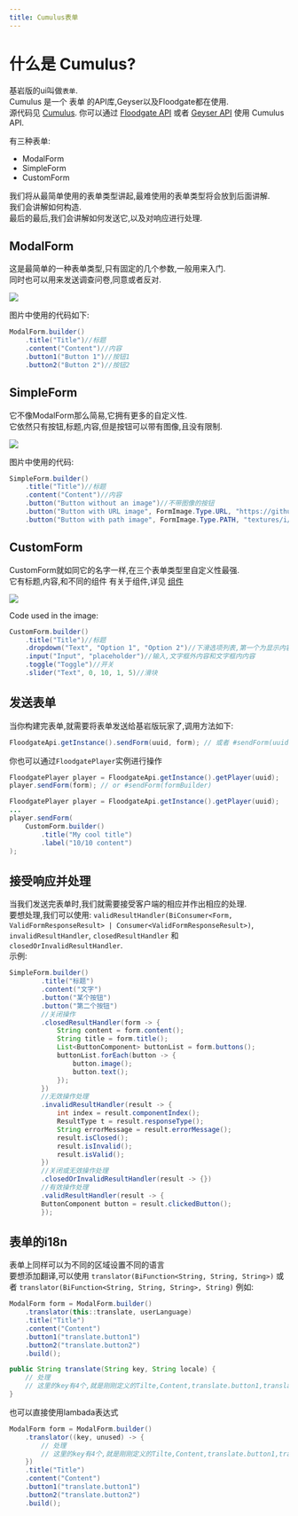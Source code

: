 ```yaml
---
title: Cumulus表单
---
```


# 什么是 Cumulus?

基岩版的ui叫做`表单`.<br>
Cumulus 是一个 表单 的API库,Geyser以及Floodgate都在使用.<br>
源代码见 [Cumulus](https://github.com/GeyserMC/Cumulus). 你可以通过 [Floodgate API](/floodgate/api/) 或者 [Geyser API](/geyser/api) 使用 Cumulus API.

有三种表单:
* ModalForm
* SimpleForm
* CustomForm

我们将从最简单使用的表单类型讲起,最难使用的表单类型将会放到后面讲解.<br>
我们会讲解如何构造.<br>
最后的最后,我们会讲解如何发送它,以及对响应进行处理.<br>

## ModalForm

这是最简单的一种表单类型,只有固定的几个参数,一般用来入门.<br>
同时也可以用来发送调查问卷,同意或者反对.

<img src="{{ '/img/forms/ModalForm.png' | relative_url }}">

图片中使用的代码如下:

```java
ModalForm.builder()
    .title("Title")//标题
    .content("Content")//内容
    .button1("Button 1")//按钮1
    .button2("Button 2")//按钮2
```

## SimpleForm

它不像ModalForm那么简易,它拥有更多的自定义性.<br>
它依然只有按钮,标题,内容,但是按钮可以带有图像,且没有限制.

<img src="{{ '/img/forms/SimpleForm.png' | relative_url }}">

图片中使用的代码:
```java
SimpleForm.builder()
    .title("Title")//标题
    .content("Content")//内容
    .button("Button without an image")//不带图像的按钮
    .button("Button with URL image", FormImage.Type.URL, "https://github.com/GeyserMC.png?size=200")//带图像,为指定网络路径的按钮
    .button("Button with path image", FormImage.Type.PATH, "textures/i/glyph_world_template.png")//带图像,为资源包路径的按钮
```

## CustomForm

CustomForm就如同它的名字一样,在三个表单类型里自定义性最强.<br>
它有标题,内容,和不同的组件
有关于组件,详见 [组件](https://github.com/GeyserMC/Cumulus/tree/master/src/main/java/org/geysermc/cumulus/component)

<img src="{{ '/img/forms/CustomForm.png' | relative_url }}">

Code used in the image:

```java
CustomForm.builder()
    .title("Title")//标题
    .dropdown("Text", "Option 1", "Option 2")//下滑选项列表,第一个为显示内容
    .input("Input", "placeholder")//输入,文字框外内容和文字框内内容
    .toggle("Toggle")//开关
    .slider("Text", 0, 10, 1, 5)//滑块
```

## 发送表单

当你构建完表单,就需要将表单发送给基岩版玩家了,调用方法如下:
```java
FloodgateApi.getInstance().sendForm(uuid, form); // 或者 #sendForm(uuid, formBuilder)
```
你也可以通过`FloodgatePlayer`实例进行操作
```java
FloodgatePlayer player = FloodgateApi.getInstance().getPlayer(uuid);
player.sendForm(form); // or #sendForm(formBuilder)
```
```java
FloodgatePlayer player = FloodgateApi.getInstance().getPlayer(uuid);
...
player.sendForm(
    CustomForm.builder()
        .title("My cool title")
        .label("10/10 content")
);
```

## 接受响应并处理

当我们发送完表单时,我们就需要接受客户端的相应并作出相应的处理.<br>
要想处理,我们可以使用: `validResultHandler(BiConsumer<Form, ValidFormResponseResult> | Consumer<ValidFormResponseResult>)`, `invalidResultHandler`, `closedResultHandler` 和 `closedOrInvalidResultHandler`.<br>
示例:
```java
SimpleForm.builder()
        .title("标题")
        .content("文字")
        .button("某个按钮")
        .button("第二个按钮")
        //关闭操作
        .closedResultHandler(form -> {
            String content = form.content();
            String title = form.title();
            List<ButtonComponent> buttonList = form.buttons();
            buttonList.forEach(button -> {
                button.image();
                button.text();
            });
        })
        //无效操作处理
        .invalidResultHandler(result -> {
            int index = result.componentIndex();
            ResultType t = result.responseType();
            String errorMessage = result.errorMessage();
            result.isClosed();
            result.isInvalid();
            result.isValid();
        })
        //关闭或无效操作处理
        .closedOrInvalidResultHandler(result -> {})
        //有效操作处理
        .validResultHandler(result -> {
        ButtonComponent button = result.clickedButton();
        });
```

## 表单的i18n

表单上同样可以为不同的区域设置不同的语言<br>
要想添加翻译,可以使用 `translator(BiFunction<String, String, String>)` 或者 `translator(BiFunction<String, String, String>, String)` 例如:
```java
ModalForm form = ModalForm.builder()
    .translator(this::translate, userLanguage)
    .title("Title")
    .content("Content")
    .button1("translate.button1")
    .button2("translate.button2")
    .build();

public String translate(String key, String locale) {
    // 处理
    // 这里的key有4个,就是刚刚定义的Tilte,Content,translate.button1,translate.button2
}
```
也可以直接使用lambada表达式
```java
ModalForm form = ModalForm.builder()
    .translator((key, unused) -> {
        // 处理
        // 这里的key有4个,就是刚刚定义的Tilte,Content,translate.button1,translate.button2
    })
    .title("Title")
    .content("Content")
    .button1("translate.button1")
    .button2("translate.button2")
    .build();
```
